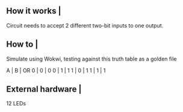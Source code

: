<!---

This file is used to generate your project datasheet. Please fill in the information below and delete any unused
sections.

You can also include images in this folder and reference them in the markdown. Each image must be less than
512 kb in size, and the combined size of all images must be less than 1 MB.
-->

## How it works |

Circuit needs to accept 2 different two-bit inputs to one output. 

## How to  |

Simulate using Wokwi, testing against this truth table as a golden file

A | B | OR 
0 | 0 | 0
0 | 1 | 1
1 | 0 | 1
1 | 1 | 1

## External hardware |

12 LEDs
